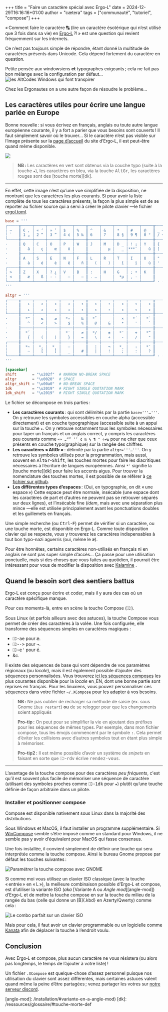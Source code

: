 +++
title = "Faire un caractère spécial avec Ergo‑L"
date = 2024-12-29T16:16:16+01:00
author = "cætera"
tags = ["communauté", "tutoriel", "compose"]
+++

« Comment faire le caractère 🔠 (lire un caractère ésotérique qui n’est utilisé
que 3 fois dans sa vie) en [Ergo‑L](/articles/ergol_1_0_0/) ?! » est une
question qui revient fréquemment sur les internets.

<!--more-->

Ce n’est pas toujours simple de répondre, étant donné la multitude de caractères
présents dans Unicode. Cela dépend fortement du caractère en question. 

Petite pensée aux windowsiens **et** typographes exigeants ; cela ne fait pas
bon mélange avec la configuration par défaut…
![les AltCodes Windows qui font transpirer](./remember_windows_altcodes.png)


Chez les Ergonautes on a une autre façon de résoudre le problème…

Les caractères utiles pour écrire une langue parlée en Europe
--------------------------------------------------------------------------------
Bonne nouvelle : si vous écrivez en français, anglais ou toute autre langue
européenne courante, il y a fort a parier que vous besoins sont couverts ! Il
faut simplement savoir où le trouver… Si le caractère n’est pas visible sur
l’image présente sur la [page d’accueil](/) du site d’Ergo‑L, il est peut-être
quand même disponible.

![](./ergol_ol60_mixed.svg)

> **NB :** Les caractères en vert sont obtenus via la couche typo (suite à la
> touche `★`), les caractères en bleu, via la touche <kbd>AltGr</kbd>,
> les caractères rouges sont des
> [touche morte][dk].

---

En effet, cette image n’est qu’une vue simplifiée de la disposition, ne montrant
que les caractères les plus courants. Si pour avoir la liste complète de tous
les caractères présents, la façon la plus simple est de se reporter au fichier
source qui a servi à créer le pilote clavier —le fichier
[ergol.toml][ergol-toml].

```toml
base = '''
╭╌╌╌╌╌┰─────┬─────┬─────┬─────┬─────┰─────┬─────┬─────┬─────┬─────┰╌╌╌╌╌┬╌╌╌╌╌╮
┆ ~   ┃ € ‚ │ « ‘ │ » ’ │ $   │ %   ┃ ^   │ &   │ *   │ #   │ @   ┃ _ – ┆ + ± ┆
┆ `   ┃ 1 „ │ 2 “ │ 3 ” │ 4 ¢ │ 5 ‰ ┃ 6   │ 7   │ 8 § │ 9 ¶ │ 0 ° ┃ / ÷ ┆ = ≠ ┆
╰╌╌╌╌╌╂─────┼─────┼─────┼─────┼─────╂─────┼─────┼─────┼─────┼─────╂╌╌╌╌╌┼╌╌╌╌╌┤
·     ┃ Q   │ C   │ O   │ P   │ W   ┃ J   │ M   │ D _ │ ! ¡ │ Y   ┃ {   ┆ }   ┆
·     ┃   â │   ç │   œ │   ô │     ┃     │   µ │   _ │***¨ │   û ┃ [   ┆ ]   ┆
·     ┠─────┼─────┼─────┼─────┼─────╂─────┼─────┼─────┼─────┼─────╂╌╌╌╌╌┼╌╌╌╌╌┤
·     ┃ A   │ S   │ E   │ N   │ F   ┃ L   │ R   │ T   │ I   │ U   ┃ "   ┆ |   ┆
·     ┃   à │   é │   è │   ê │   ñ ┃   ( │   ) │   î │   ï │   ù ┃ '   ┆ \   ┆
╭╌╌╌╌╌╂─────┼─────┼─────┼─────┼─────╂─────┼─────┼─────┼─────┼─────╂╌╌╌╌╌┴╌╌╌╌╌╯
┆ >   ┃ Z   │ X   │ ? ¿ │ V   │ B   ┃ :   │ H   │ G   │ ; • │ K   ┃           ·
┆ <   ┃   æ │   ß │ - ‑ │   – │   — ┃ . … │     │  *µ │ , · │     ┃           ·
╰╌╌╌╌╌┸─────┴─────┴─────┴─────┴─────┸─────┴─────┴─────┴─────┴─────┚ · · · · · ·
'''

altgr = '''
╭╌╌╌╌╌┰─────┬─────┬─────┬─────┬─────┰─────┬─────┬─────┬─────┬─────┰╌╌╌╌╌┬╌╌╌╌╌╮
┆     ┃   ¹ │   ² │   ³ │   ⁴ │   ⁵ ┃   ⁶ │   ⁷ │   ⁸ │   ⁹ │   ⁰ ┃     ┆     ┆
┆     ┃   ₁ │   ₂ │   ₃ │   ₄ │   ₅ ┃   ₆ │   ₇ │   ₈ │   ₉ │   ₀ ┃     ┆     ┆
╰╌╌╌╌╌╂─────┼─────┼─────┼─────┼─────╂─────┼─────┼─────┼─────┼─────╂╌╌╌╌╌┼╌╌╌╌╌┤
·     ┃  *^ │   ≤ │   ≥ │  *¤ │   ‰ ┃  *˚ │     │   × │  *´ │  *` ┃     ┆     ┆
·     ┃   ^ │   < │   > │   $ │   % ┃   @ │   & │   * │   ' │   ` ┃     ┆     ┆
·     ┠─────┼─────┼─────┼─────┼─────╂─────┼─────┼─────┼─────┼─────╂╌╌╌╌╌┼╌╌╌╌╌┤
·     ┃  *ˇ │     │     │  *˙ │   ≠ ┃  */ │   ± │  *¯ │   ÷ │  *” ┃     ┆     ┆
·     ┃   { │   ( │   ) │   } │   = ┃   \ │   + │   - │   / │   " ┃     ┆     ┆
╭╌╌╌╌╌╂─────┼─────┼─────┼─────┼─────╂─────┼─────┼─────┼─────┼─────╂╌╌╌╌╌┴╌╌╌╌╌╯
┆     ┃  *~ │  *, │  *˛ │   – │     ┃   ¦ │   ¬ │  *¸ │   : │  *˘ ┃           ·
┆     ┃   ~ │   [ │   ] │   _ │   # ┃   | │   ! │   ; │   : │   ? ┃           ·
╰╌╌╌╌╌┸─────┴─────┴─────┴─────┴─────┸─────┴─────┴─────┴─────┴─────┚ · · · · · ·
'''

[spacebar]
shift       = "\u202f"  # NARROW NO-BREAK SPACE
altgr       = "\u0020"  # SPACE
altgr_shift = "\u00a0"  # NO-BREAK SPACE
1dk         = "\u2019"  # RIGHT SINGLE QUOTATION MARK
1dk_shift   = "\u2019"  # RIGHT SINGLE QUOTATION MARK
```

Le fichier se décompose en trois parties :

- **Les caractères courants** : qui sont délimités par la partie `base='''…'''`.
On y retrouve les symboles accessibles en couche alpha (accessible directement)
et en couche typographique (accessible suite à un appui sur la touche
`★`. On y retrouve notamment tous les symboles nécessaires pour
taper un français et un anglais correct, y compris les caractères peu courants
comme `«» „“” ‘’ ¢ ‰ § ¶ ° ÷≠±` pour ne citer que ceux présents en couche
typo(graphique) sur la rangée des chiffres.
- **Les caractères « AltGr »** : délimité par la partie `altgr='''…'''`. On y
retrouve les symboles utilisés pour la programmation, mais aussi, souvent en
<kbd>AltGr</kbd>-<kbd>Shift</kbd>, les touches mortes pour faire les
diacritiques nécessaires à l’écriture de langues européennes. Ainsi `*'`
signifie la [touche morte][dk] pour faire
les accents aigus. Pour trouver la nomenclature des touches mortes, il est
possible de se référer à [ce fichier sur github][liste-touche-morte].
- **Les différentes types d’espaces** : (Oui, en typographie, on dit « une
espace ») Cette espace peut être normale, insécable (une espace dont les 
caractères de part et d’autres ne peuvent pas se retrouver séparés sur deux
lignes), et l’insécable fine (_idem_, mais avec une séparation plus mince
—elle est utilisée principalement avant les ponctuations doubles et les
guillemets en français.

Une simple recherche (ou <kbd>Ctrl</kbd>-<kbd>F</kbd>) permet de vérifier si un
caractère, ou une touche morte, est disponible en Ergo‑L. Comme toute
disposition clavier qui se respecte, vous y trouverez les caractères
indispensables à tout bon typo-nazi aguerris (oui, même le <kbd>æ</kbd>).

Pour être honnêtes, certains caractères non-utilisés en français ni en anglais
ne sont pas super simple d’accès… Ça passe pour une utilisation ponctuelle, mais
si des choses que vous faites au quotidien, il pourrait être intéressant pour
vous de modifier la disposition avec
[Kalamine][kalamine]       .

Quand le besoin sort des sentiers battus
--------------------------------------------------------------------------------

Ergo‑L est conçu pour écrire et coder, mais il y aura des cas où un caractère
spécifique manque.

Pour ces moments-là, entre en scène la touche Compose (<kbd>⎄</kbd>).

Sous Linux (et parfois ailleurs avec des astuces), la touche Compose vous permet
de créer des caractères à la volée. Une fois configurée, elle transforme des
séquences simples en caractères magiques :

- <kbd>⎄</kbd>-<kbd>ae</kbd> pour <kbd>æ</kbd>.
- <kbd>⎄</kbd>-<kbd>-></kbd> pour <kbd>→</kbd>.
- <kbd>⎄</kbd>-<kbd>e'</kbd> pour <kbd>é</kbd>.
- &c.

Il existe des séquences de base qui vont dépendre de vos paramètres régionaux
(ou _locale_), mais il est également possible d’ajouter des séquences
personnalisées. Vous trouverez
[ici les séquences composes][compose-en_EN]
les plus courantes disponible pour la _locale_ en_EN, dont une bonne partie sont
reprises en français. 
Pour les linuxiens, vous pouvez personnaliser ces séquences dans votre fichier
`~/.XCompose` pour les adapter à vos besoins.

> **NB :** Ne pas oublier de recharger sa méthode de saisie (ex. sous Gnome
> `ibus restart`) **ou** de se relogger pour que les changements soient
> appliqués
> 
> **Pro-tip :** On peut pour se simplifier la vie en ajoutant des préfixes pour
> les séquences de mêmes types. Par exemple, dans mon fichier compose, tous les
> émojis commencent par le symbole <kbd>:</kbd>. Cela permet d’éviter les
> collisions avec d’autres symboles tout en étant plus simple à mémoriser.
> 
> **Pro-tip2 :** Il est même possible d’avoir un système de _snipets_ en faisant
> en sorte que <kbd>⎄</kbd>-<kbd>rdv</kbd> écrive <kbd>rendez-vous</kbd>.

---

L’avantage de la touche compose pour des caractères _peu fréquents_, c'est qu’il
est souvent plus facile de mémoriser une séquence de caractère (utilisant des
symboles proches comme <kbd>⎄</kbd>-<kbd>1dk</kbd> pour `★`) plutôt
qu’une touche définie de façon arbitraire dans un pilote.


### Installer et positionner compose

Compose est disponible nativement sous Linux dans la majorité des distributions. 

Sous Windows et MacOS, il faut installer un programme supplémentaire. Si
[WinCompose][wcompose] semble s’être imposé
comme un standard pour Windows, il ne semble pas y avoir d’équivalent pour MacOS
qui fasse consensus. 

Une fois installée, il convient simplement de définir une touche qui sera
interprétée comme la touche compose. Ainsi le bureau Gnome propose par défaut
les touches suivantes :

![Paramétrer la touche compose avec GNOME](./gnome_compose_setting.png)


Si comme moi vous utilisez un clavier ISO classique (avec la touche « entrée »
en « L »), la meilleure combinaison possible d’Ergo‑L et compose, est d’utiliser
la variante ISO (_aka_ [Variante A ou _Angle mod_][angle-mod]) d’Ergo‑L et de
mettre la touche compose en sur la touche du milieu de la rangée du bas (celle
qui donne un [B]{.kbd} en Azerty/Qwerty) comme cela :

![Le combo parfait sur un clavier ISO](ergol_iso_compose.svg)

Mais pour cela, il faut avoir un clavier programmable ou un logicielle comme
[Kanata][kanata] afin de déplacer la touche à
l’endroit voulu.  

Conclusion
--------------------------------------------------------------------------------
Avec Ergo‑L et compose, plus aucun caractère ne vous résistera (ou alors pas
longtemps, le temps de l’ajouter à votre liste) !

Un fichier `.XCompose` est quelque-chose d’assez personnel puisque nos
utilisation du clavier sont assez différentes, mais certaines astuces valent
quand même la peine d’être partagées ; venez partager les votres sur
[notre serveur discord][discord].


[angle-mod]: /installation/#variante-en-a-angle-mod)
[dk]: /ressources/glossaire/#touche-morte-def

[ergol-toml]: https://github.com/Nuclear-Squid/ergol/blob/main/keymaps/fr/ergol.toml?plain=1#L12#L48

[kalamine]: https://github.com/OneDeadKey/kalamine/
[kanata]: https://github.com/jtroo/kanata/

[compose-en_EN]: https://cgit.freedesktop.org/xorg/lib/libX11/plain/nls/en_US.UTF-8/Compose.pre
[wcompose]: https://github.com/SamHocevar/wincompose
[liste-touche-morte]: https://github.com/OneDeadKey/kalamine/blob/main/kalamine/data/dead_keys.yaml

[discord]: https://discord.gg/5xR5K3nAFX